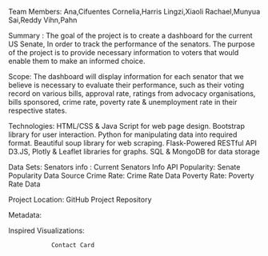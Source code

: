 



Team Members: 
Ana,Cifuentes  Cornelia,Harris  Lingzi,Xiaoli  Rachael,Munyua  Sai,Reddy  Vihn,Pahn 


Summary : 
The goal of the project is to create a dashboard for the current US Senate, In order to track the performance of the senators. The purpose of the project is to provide necessary information to voters that would enable them to make an informed choice.


Scope: 
The dashboard will display information for each senator that we believe is necessary to evaluate their performance, such as their voting record on various bills, approval rate, ratings from advocacy organisations, bills sponsored, crime rate,  poverty rate & unemployment rate in their respective states.

Technologies:
HTML/CSS & Java Script for web page design.
Bootstrap library for user interaction.
Python for manipulating data into required format.
Beautiful soup library for web scraping.
Flask-Powered RESTful API
D3.JS, Plotly & Leaflet libraries for graphs.
SQL & MongoDB for data storage

Data Sets:
Senators info : Current Senators Info API
Popularity: Senate Popularity Data Source
Crime Rate: Crime Rate Data
Poverty Rate: Poverty Rate Data

Project Location:  GitHub Project Repository








Metadata:







Inspired Visualizations:



				Contact Card




































